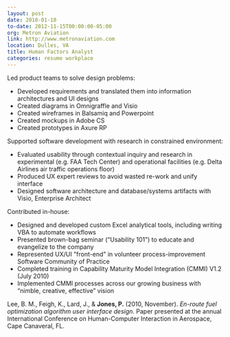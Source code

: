 ```yaml
---
layout: post
date: 2010-01-10
to-date: 2012-11-15T00:00:00-05:00
org: Metron Aviation
link: http://www.metronaviation.com
location: Dulles, VA
title: Human Factors Analyst
categories: resume workplace
---
```


Led product teams to solve design problems:

- Developed <span class="skill">requirements</span> and translated them into <span class="skill">information architectures</span> and <span class="skill">UI designs</span>
- Created diagrams in <span class="skill">Omnigraffle</span> and <span class="skill">Visio</span>
- Created wireframes in <span class="skill">Balsamiq</span> and <span class="skill">Powerpoint</span>
- Created mockups in <span class="skill">Adobe CS</span>
- Created prototypes in <span class="skill">Axure RP</span>

Supported software development with research in constrained environment:

- Evaluated usability through <span class="skill">contextual inquiry</span> and research in experimental (e.g. FAA Tech Center) and operational facilities (e.g. Delta Airlines air traffic operations floor)
-	Produced <span class="skill">UX expert reviews</span> to avoid wasted re-work and unify interface
-	Designed <span class="skill">software architecture</span> and database/systems artifacts with Visio, Enterprise Architect

Contributed in-house:

-	Designed and <span class="skill">developed</span> custom Excel analytical tools, including <span class="skill">writing VBA</span> to automate workflows
- Presented <span class="skill">brown-bag</span> seminar (“Usability 101”) to educate and evangelize to the company
-	Represented UX/UI "front-end" in volunteer process-improvement Software Community of Practice
- Completed training in Capability Maturity Model Integration (CMMI) V1.2 (July 2010)
-	Implemented <span class="skill">CMMI</span> processes across our growing business with “nimble, creative, effective” vision

Lee, B. M., Feigh, K., Lard, J., & **Jones, P.** (2010, November). *En-route fuel optimization algorithm user interface design*. Paper presented at the annual International Conference on Human-Computer Interaction in Aerospace, Cape Canaveral, FL.
